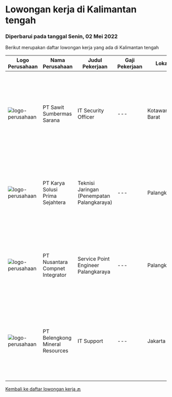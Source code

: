 
  # Lowongan kerja di Kalimantan tengah

  ### Diperbarui pada tanggal Senin, 02 Mei 2022

  Berikut merupakan daftar lowongan kerja yang ada di Kalimantan tengah

  |Logo Perusahaan | Nama Perusahaan | Judul Pekerjaan | Gaji Pekerjaan | Lokasi | Deskripsi | Tanggal diunggah | Pranala |
  | -------------- | --------------- | --------------- | --------- | --------- | -------------- | ------- | ----------- |
  |![logo-perusahaan](https://image-service-cdn.seek.com.au/b8e646e0eba6bfddcf0e46550221e58c0412528e/ee4dce1061f3f616224767ad58cb2fc751b8d2dc)|PT Sawit Sumbermas Sarana|IT Security Officer|---|Kotawaringin Barat|Menjaga keamanan layanan IT dan memberikan dukungan teknis serta pemeliharaan sesuai dengan Standar Operasional Prosedur Keamanan IT. Persyaratan:...|Sabtu, 30 April 2022|https://www.jobstreet.co.id/id/job/it-security-officer-3862301?token=0~35b1d3a3-04a8-48b8-89e1-9c735b196336&sectionRank=1&jobId=jobstreet-id-job-3862301|
|![logo-perusahaan](https://image-service-cdn.seek.com.au/bb0f2c313297f2db3d497466b95d7da85644edc0/ee4dce1061f3f616224767ad58cb2fc751b8d2dc)|PT Karya Solusi Prima Sejahtera|Teknisi Jaringan (Penempatan Palangkaraya)|---|Palangkaraya|Pendidikan minimal SMK Teknik Komputer &amp; Jaringan Usia Maksimal 30 tahun Lulusan D3 Teknik Telekomunikasi/ S1 Teknik Informatika dipersilahkan...|Sabtu, 30 April 2022|https://www.jobstreet.co.id/id/job/teknisi-jaringan-penempatan-palangkaraya-3862210?token=0~35b1d3a3-04a8-48b8-89e1-9c735b196336&sectionRank=2&jobId=jobstreet-id-job-3862210|
|![logo-perusahaan](https://image-service-cdn.seek.com.au/faf1379cb2f8ff5c87162dc20c60c0d2f63dba1c/ee4dce1061f3f616224767ad58cb2fc751b8d2dc)|PT Nusantara Compnet Integrator|Service Point Engineer Palangkaraya|---|Palangkaraya|S1 Teknik Komputer, Ilmu Komputer, Teknik Informatika atau Ilmu Komputer lainnya. Memiliki pengalaman minimal 1 tahun, fresh graduate dipersilahkan...|Rabu, 20 April 2022|https://www.jobstreet.co.id/id/job/service-point-engineer-palangkaraya-3845126?token=0~35b1d3a3-04a8-48b8-89e1-9c735b196336&sectionRank=3&jobId=jobstreet-id-job-3845126|
|![logo-perusahaan](https://image-service-cdn.seek.com.au/14ed12ac0ff1a56e722f9787eb124362c569f00f/ee4dce1061f3f616224767ad58cb2fc751b8d2dc)|PT Belengkong Mineral Resources|IT Support|---|Jakarta Raya|Kualifikasi: Pendidikan minimal S1 Teknik Komputer/Sistem Informasi/Teknik Informatika Maksimal usia 28 tahun Pengalaman minimal 2 tahun dibidang yang...|Selasa, 05 April 2022|https://www.jobstreet.co.id/id/job/it-support-3844639?token=0~35b1d3a3-04a8-48b8-89e1-9c735b196336&sectionRank=4&jobId=jobstreet-id-job-3844639|


  [Kembali ke daftar lowongan kerja 🔙](../README.md#daftar-lowongan-kerja)
  